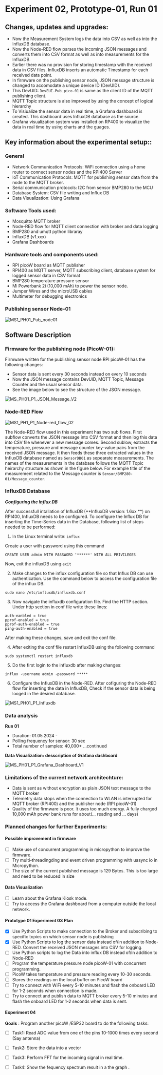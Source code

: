 # Experiment 02, Prototype-01, Run 01 


## Changes, updates and upgrades: 

- Now the Measurement System logs the data into CSV as well as into the InfluxDB database.
- Now the Node-RED flow parses the incoming JSON messages and converts them into CSV format as well as into measurements for the InfluxDB.
- Earlier there was no provision for storing timestamp with the received data in CSV files. InfluxDB inserts an automatic Timestamp for each received data point.
- In firmware on the publishing sensor node, JSON message structure is changed to accomodate a unique device ID (DevUID).
- This DevUID: `DevEUI-Pub_pico-01` is same as the client ID of the MQTT publishing client.
- MQTT Topic structure is also improved by using the concept of logical hierarchy
- To Visiualize the sensor data in real time, a Grafana dashboard is created. This dashboard uses InfluxDB database as the source.
- Grafana visualization system was installed on RP400 to visualize the data in real time by using charts and the guages.

## Key information about the experimental setup::

### General 

- Network Communication Protocols: WiFi connection using a home router to connect sensor nodes and the RPI400 Server
- IoT Communication Protocols: MQTT for publishing sensor data from the node to the MQTT broker.
- Serial communication protocols: I2C from sensor BMP280 to the MCU
- Database System: CSV file writing and Influx DB
- Data Visualization: Using Grafana

### Software Tools used: 

- Mosquitto MQTT broker
- Node-RED flow for MQTT client connection with broker and data logging
- BMP280 and umqtt python libraray
- InfluxDB (v1.xxx)
- Grafana Dashboards

### Hardware tools and components used:

- RPI picoW board as MQTT publisher
- RPI400 as MQTT server, MQTT subscribing client, database system for logged sensor data in CSV format
- BMP280 temperature pressure sensor
- Mi Powerbank 2i (10,000 mAh) to power the sensor node.
- Jumper Wires and the microUSB cables
- Multimeter for debugging electronics

### Publishing sensor Node-01

![MS1_PH01_Pub_node01](https://github.com/Vishusharma296/Measurement_Systems/assets/73486657/69cfb9e0-d3d5-4f8f-9423-272c57b5eb66)


## Software Description

### Firmware for the publishing node (PicoW-01):

Firmware written for the publishing sensor node RPI picoW-01 has the following changes:
- Sensor data is sent every 30 seconds instead on every 10 seconds
- Now the JSON message contains DevUID, MQTT Topic, Message Counter and the usual sensor data.
- See the image below to see the structure of the JSON message.

![MS_PH01_P1_JSON_Message_V2](https://github.com/Vishusharma296/Measurement_Systems/assets/73486657/28b546f6-d843-489c-9ee2-23c825aabf4a)

### Node-RED Flow

![MS1_PH1_P1_Node-red_flow_02](https://github.com/Vishusharma296/Measurement_Systems/assets/73486657/ca30ae14-3351-422d-814d-f413199d3fd6)

The Node-RED flow used in this experiment has two sub flows. First subflow converts the JSON message into CSV format and then log this data into CSV file whenever a new message comes. Second sublow, extracts the temperature, pressure and message counter key-value pairs from the received JSON message. It then feeds these three extracted values in the InfluxDB database named as `SensorDB01` as sepearate measurements. The names of the measurements in the database follows the MQTT Topic heirarchy structure as shown in the figure below. For example title of the measurement related to the Message counter is `Sensor/BMP280-01/Message_counter`.

### InfluxDB Database

**_Configuring the Influx DB_**

After successfull intallation of InfluxDB (**InfluxDB version: 1.6xx **) on RPI400, InfluxDB needs to be configured. To configure the Influx DB for inserting the Time-Series data in the Database, following list of steps needed to be performed:

1. In the Linux terminal write: `influx`

Create a user with password using this command

`CREATE USER admin WITH PASSWORD '******' WITH ALL PRIVILEGES`

Now, exit the influxDB using `exit`

2. Make changes to the influx configuration file so that Influx DB can use authentication. Use the command below to access the configuration file of the influx DB.

`sudo nano /etc/influxdb/influxdb.conf`

3. Now navigate the influxdb configuration file. Find the HTTP section. Under http section in conf file write these lines:

```
auth-eanbled = true
pprof-enabled = true
pprof-auth-enabled = true
ping-auth-enabled = true
```

After making these changes, save and exit the conf file.

4. After exiting the conf file restart InfluxDB using the following command

`sudo systemctl restart influxdb`

5. Do the first login to the influxdb after making changes:

```
influx -username admin -password *****
```

6. Configure the InfluxDB in the Node-RED. After cofiguring the Node-RED flow for inserting the data in InfluxDB, Check if the sensor data is being looged in the desired database.

![MS1_PH01_P1_Influxdb](https://github.com/Vishusharma296/Measurement_Systems/assets/73486657/58702692-c523-43db-91b8-7b7e144b517a)


### Data analysis 

**Run 01**
- Duration: 01.05.2024 - 
- Polling frequency for sensor: 30 sec
- Total number of samples: 40,000+ ...continued

**Data Visualization: desscription of Grafana dashboard**

![MS_PH01_P1_Grafana_Dashboard_V1](https://github.com/Vishusharma296/Measurement_Systems/assets/73486657/d5c2e696-8133-4c95-a9f3-cffb35018f67)

### Limitations of the current network architechture:

- Data is sent as without encryption as plain JSON text message to the MQTT broker
- Telemetry data stops when the connection to WLAN is interrupted for MQTT broker (RPI400) and the publisher node (RPI picoW-01)
- Quality of the firmware is poor. It uses too much energy. A fully charged 10,000 mAh power bank runs for about(... reading and ... days)

### Planned changes for further Experiments:

#### Possible improvement in firmware

- [ ] Make use of concurrent programming in micropython to improve the firmware.
- [ ] Try multi-threadingding and event driven programming with uasync io in Micropython.
- [ ] The size of the current pubilshed message is 129 Bytes. This is too large and need to be reduced in size

#### Data Visualization

- [ ] Learn about the Grafana Kiosk mode.
- [ ] Try to access the Grafana dashboard from a computer outside the local network.

#### Prototype 01 Experiment 03 Plan

- [x] Use Python Scripts to make connection to the Broker and subscribing to specific topics on which sensor node is publishing
- [x] Use Python Scripts to log the sensor data instead of/in addition to Node-RED. Convert the received JSON messages into CSV for logging.
- [ ] Use Python scripts to log the Data into influx DB instead of/in addition to Node-RED
- [ ] Program the temperature pressure node picoW-01 with concurrent programming.
- [ ] PicoW takes temperature and pressure reading every 10-30 seconds.
- [ ] Stores the readings on the local buffer on PicoW board
- [ ] Try to connect with WiFi every 5-10 minutes and flash the onboard LED for 1-2 seconds when connection is made.
- [ ] Try to connect and publish data to MQTT broker every 5-10 minutes and flash the onboard LED for 1-2 seconds when data is sent.

#### Experiment  04

**Goals** : Program another picoW /ESP32 board to do the following tasks:
- [ ] Task1: Read ADC value from one of the pins 10-1000 times every second (Say antenna)
- [ ] Task2: Store the data into a vector
- [ ] Task3: Perform FFT for the incoming signal in real time.
- [ ] Task4: Show the fequency spectrum result in a the graph .













